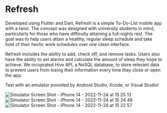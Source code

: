 # Refresh

Developed using Flutter and Dart, Refresh is a simple To-Do-List mobile app with a twist. The concept was designed with university students in mind, particularly for those who have difficulty attaining a full-nights rest. The goal was to help users attain a healthy, regular sleep schedule and take hold of their hectic work schedules over one clean interface.

Refresh includes the ability to add, check off, and remove tasks. Users also have the ability to set alarms and calculate the amount of sleep they hope to achieve. We incoprated Hive API, a NoSQL database, to store relevant data to prevent users from losing their information every time they close or open the app.

Test with an emulator provided by Android Studio, Xcode, or Visual Studio!

![Simulator Screen Shot - iPhone 14 - 2022-11-24 at 15 25 13](https://user-images.githubusercontent.com/89865515/203874385-103d7898-d4bf-4f8b-8fbe-194cb9ae8e91.png)
![Simulator Screen Shot - iPhone 14 - 2022-11-24 at 15 24 48](https://user-images.githubusercontent.com/89865515/203874391-d205d0b3-5d1e-490d-93be-7ead830cdf72.png)
![Simulator Screen Shot - iPhone 14 - 2022-11-24 at 15 22 57](https://user-images.githubusercontent.com/89865515/203874393-c803200c-4f04-47d6-bdd2-83f831e53837.png)
